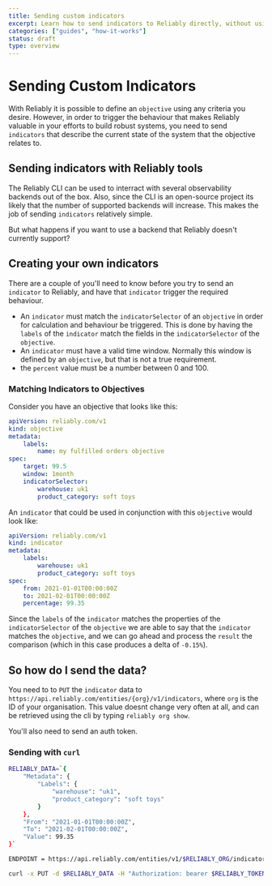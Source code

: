 ```yaml
---
title: Sending custom indicators
excerpt: Learn how to send indicators to Reliably directly, without using Reliably tools like the CLI or agent.
categories: ["guides", "how-it-works"]
status: draft
type: overview
---
```


# Sending Custom Indicators

With Reliably it is possible to define an `objective` using any criteria you desire. However, in order to trigger the behaviour that makes Reliably valuable in your efforts to build robust systems, you need to send `indicators` that describe the current state of the system that the objective relates to.

## Sending indicators with Reliably tools

The Reliably CLI can be used to interract with several observability backends out of the box. Also, since the CLI is an open-source project its likely that the number of supported backends will increase. This makes the job of sending `indicators` relatively simple.

But what happens if you want to use a backend that Reliably doesn't currently support?

## Creating your own indicators

There are a couple of you'll need to know before you try to send an `indicator` to Reliably, and have that `indicator` trigger the required behaviour.

* An `indicator` must match the `indicatorSelector` of an `objective` in order for calculation and behaviour be triggered. This is done by having the `labels` of the `indicator` match the fields in the `indicatorSelector` of the `objective`.
* An `indicator` must have a valid time window. Normally this window is defined by an `objective`, but that is not a true requirement.
* the `percent` value must be a number between 0 and 100.

### Matching Indicators to Objectives

Consider you have an objective that looks like this:

```yaml
apiVersion: reliably.com/v1
kind: objective
metadata:
    labels:
        name: my fulfilled orders objective
spec:
    target: 99.5
    window: 1month
    indicatorSelector:
        warehouse: uk1
        product_category: soft toys
```

An `indicator` that could be used in conjunction with this `objective` would look like:

```yaml
apiVersion: reliably.com/v1
kind: indicator
metadata:
    labels:
        warehouse: uk1
        product_category: soft toys
spec:
    from: 2021-01-01T00:00:00Z
    to: 2021-02-01T00:00:00Z
    percentage: 99.35
```

Since the `labels` of the `indicator` matches the properties of the `indicatorSelector` of the `objective` we are able to say that the `indicator` matches the `objective`, and we can go ahead and process the `result` the comparison (which in this case produces a delta of `-0.15%`).

## So how do I send the data?

You need to to `PUT` the `indicator` data to `https://api.reliably.com/entities/{org}/v1/indicators`, where `org` is the ID of your organisation. This value doesnt change very often at all, and can be retrieved using the cli by typing `reliably org show`.

You'll also need to send an auth token.

### Sending with `curl`

```bash
RELIABLY_DATA=`{
    "Metadata": {
        "Labels": {
            "warehouse": "uk1",
            "product_category": "soft toys"
        }
    },
    "From": "2021-01-01T00:00:00Z",
    "To": "2021-02-01T00:00:00Z",
    "Value": 99.35
}`
```
```bash
ENDPOINT = https://api.reliably.com/entities/v1/$RELIABLY_ORG/indicators
```
```bash
curl -x PUT -d $RELIABLY_DATA -H "Authorization: bearer $RELIABLY_TOKEN" $ENDPOINT
```

